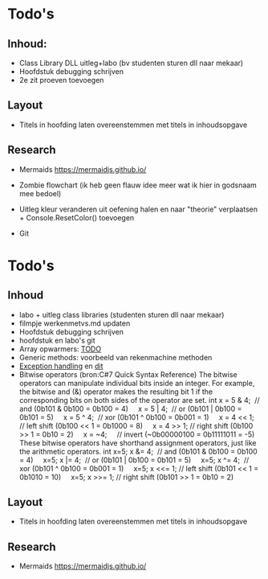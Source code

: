 # Todo's
## Inhoud:
* Class Library DLL uitleg+labo (bv studenten sturen dll naar mekaar)
* Hoofdstuk debugging schrijven
* 2e zit proeven toevoegen
## Layout

* Titels in hoofding laten overeenstemmen met titels in inhoudsopgave
## Research
* Mermaids https://mermaidjs.github.io/

* Zombie flowchart (ik heb geen flauw idee meer wat ik hier in godsnaam mee bedoel)
* Uitleg kleur veranderen uit oefening halen en naar "theorie" verplaatsen + Console.ResetColor() toevoegen
* Git


# Todo's


## Inhoud
* labo + uitleg class libraries (studenten sturen dll naar mekaar)
* filmpje werkenmetvs.md updaten
* Hoofdstuk debugging schrijven
* hoofdstuk en labo's git
* Array opwarmers: [TODO](https://codeforwin.org/2015/07/array-programming-exercises-and.html)
* Generic methods: voorbeeld van rekenmachine methoden
* [Exception handling](https://codevan1001nacht.wordpress.com/2013/11/06/exception-handling/)
en [dit](https://codevan1001nacht.wordpress.com/2013/11/10/waar-exceptions-in-je-code-plaatsen/)
* Bitwise operators
(bron:C#7 Quick Syntax Reference)
The bitwise operators can manipulate individual bits inside an integer. For example, the bitwise and (&) operator makes the resulting bit 1 if the corresponding bits on both sides of the operator are set.
int x = 5 & 4;  // and (0b101 & 0b100 = 0b100 = 4)
    x = 5 | 4;  // or (0b101 | 0b100 = 0b101 = 5)
    x = 5 ^ 4;  // xor (0b101 ^ 0b100 = 0b001 = 1)
    x = 4 << 1; // left shift (0b100 << 1 = 0b1000 = 8)
    x = 4 >> 1; // right shift (0b100 >> 1 = 0b10 = 2)
    x = ~4;     // invert (~0b00000100 = 0b11111011 = -5)
These bitwise operators have shorthand assignment operators, just like the arithmetic operators.
int x=5; x &= 4;  // and (0b101 & 0b100 = 0b100 = 4)
    x=5; x |= 4;  // or (0b101 | 0b100 = 0b101 = 5)
    x=5; x ^= 4;  // xor (0b101 ^ 0b100 = 0b001 = 1)
    x=5; x <<= 1; // left shift (0b101 << 1 = 0b1010 = 10)
    x=5; x >>= 1; // right shift (0b101 >> 1 = 0b10 = 2)

## Layout 
* Titels in hoofding laten overeenstemmen met titels in inhoudsopgave
## Research
* Mermaids https://mermaidjs.github.io/



